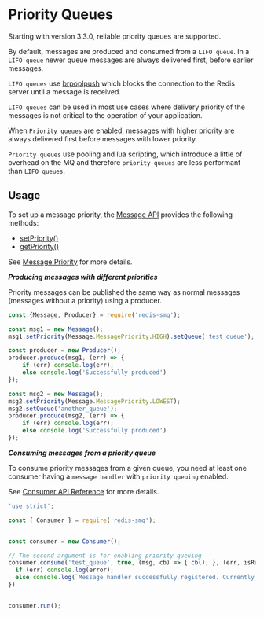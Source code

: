 # Priority Queues

Starting with version 3.3.0, reliable priority queues are supported.

By default, messages are produced and consumed from a `LIFO queue`. In a `LIFO queue` newer queue messages are always delivered first, before earlier messages. 

`LIFO queues` use [brpoplpush](https://redis.io/commands/brpoplpush) which blocks the connection to the Redis server until a message is received. 

`LIFO queues` can be used in most use cases where delivery priority of the messages is not critical to the operation of your application.

When `Priority queues` are enabled, messages with higher priority are always delivered first before messages with lower priority. 

`Priority queues` use pooling and lua scripting, which introduce a little of overhead on the MQ and therefore `priority queues` are less performant than `LIFO queues`. 

## Usage

To set up a message priority, the [Message API](/docs/api/message.md) provides the following methods:

* [setPriority()](api/message.md#messageprototypesetpriority)
* [getPriority()](api/message.md#messageprototypegetpriority)

See [Message Priority](api/message.md#messagemessagepriority) for more details.

***Producing messages with different priorities***

Priority messages can be published the same way as normal messages (messages without a priority) using a producer.

```javascript
const {Message, Producer} = require('redis-smq');

const msg1 = new Message();
msg1.setPriority(Message.MessagePriority.HIGH).setQueue('test_queue');

const producer = new Producer();
producer.produce(msg1, (err) => {
    if (err) console.log(err);
    else console.log('Successfully produced')
});

const msg2 = new Message();
msg2.setPriority(Message.MessagePriority.LOWEST);
msg2.setQueue('another_queue');
producer.produce(msg2, (err) => {
    if (err) console.log(err);
    else console.log('Successfully produced')
});

```

***Consuming messages from a priority queue***

To consume priority messages from a given queue, you need at least one consumer having a `message handler` with `priority queuing` enabled.

See [Consumer API Reference](/docs/api/consumer.md) for more details.

```javascript
'use strict';

const { Consumer } = require('redis-smq');


const consumer = new Consumer();

// The second argument is for enabling priority queuing 
consumer.consume('test_queue', true, (msg, cb) => { cb(); }, (err, isRunning) => {
  if (err) console.log(error);
  else console.log(`Message handler successfully registered. Currently it is ${isRunning? '': 'not '}running.`);
})


consumer.run();
```

